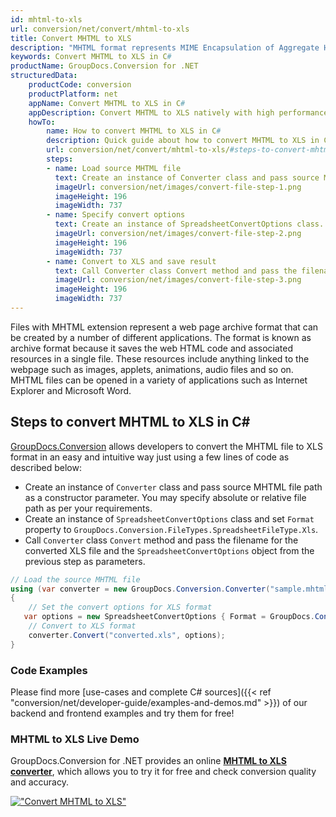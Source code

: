 ```yaml
---
id: mhtml-to-xls
url: conversion/net/convert/mhtml-to-xls
title: Convert MHTML to XLS
description: "MHTML format represents MIME Encapsulation of Aggregate HTML with .mhtml extension. Learn how to convert MHTML to XLS file programmatically in C# language using GroupDocs.Conversion for .NET library."
keywords: Convert MHTML to XLS in C#
productName: GroupDocs.Conversion for .NET
structuredData:
    productCode: conversion
    productPlatform: net
    appName: Convert MHTML to XLS in C#
    appDescription: Convert MHTML to XLS natively with high performance using C# language and server side GroupDocs.Conversion for .NET APIs, without the use of any software like Microsoft or Open Office.
    howTo:
        name: How to convert MHTML to XLS in C# 
        description: Quick guide about how to convert MHTML to XLS in C# with high performance and accuracy.
        url: conversion/net/convert/mhtml-to-xls/#steps-to-convert-mhtml-to-xls-in-c
        steps:
        - name: Load source MHTML file 
          text: Create an instance of Converter class and pass source MHTML file path as a constructor parameter. You may specify absolute or relative file path as per your requirements. 
          imageUrl: conversion/net/images/convert-file-step-1.png
          imageHeight: 196
          imageWidth: 737
        - name: Specify convert options 
          text: Create an instance of SpreadsheetConvertOptions class.
          imageUrl: conversion/net/images/convert-file-step-2.png
          imageHeight: 196
          imageWidth: 737
        - name: Convert to XLS and save result 
          text: Call Converter class Convert method and pass the filename for the converted HTML file and the SpreadsheetConvertOptions object from the previous step as parameters.
          imageUrl: conversion/net/images/convert-file-step-3.png
          imageHeight: 196
          imageWidth: 737
---
```


Files with MHTML extension represent a web page archive format that can be created by a number of different applications. The format is known as archive format because it saves the web HTML code and associated resources in a single file. These resources include anything linked to the webpage such as images, applets, animations, audio files and so on. MHTML files can be opened in a variety of applications such as Internet Explorer and Microsoft Word.

## Steps to convert MHTML to XLS in C#

[GroupDocs.Conversion](https://products.groupdocs.com/conversion/net) allows developers to convert the MHTML file to XLS format in an easy and intuitive way just using a few lines of code as described below:

* Create an instance of `Converter` class and pass source MHTML file path as a constructor parameter. You may specify absolute or relative file path as per your requirements. 
* Create an instance of `SpreadsheetConvertOptions` class and set `Format` property to `GroupDocs.Conversion.FileTypes.SpreadsheetFileType.Xls`.
* Call `Converter` class `Convert` method and pass the filename for the converted XLS file and the `SpreadsheetConvertOptions` object from the previous step as parameters.

```csharp
// Load the source MHTML file
using (var converter = new GroupDocs.Conversion.Converter("sample.mhtml"))
{
    // Set the convert options for XLS format
   var options = new SpreadsheetConvertOptions { Format = GroupDocs.Conversion.FileTypes.SpreadsheetFileType.Xls };
    // Convert to XLS format
    converter.Convert("converted.xls", options);
}
```

### Code Examples

Please find more [use-cases and complete C# sources]({{< ref "conversion/net/developer-guide/examples-and-demos.md" >}}) of our backend and frontend examples and try them for free!

### MHTML to XLS Live Demo

GroupDocs.Conversion for .NET provides an online [**MHTML to XLS converter**](https://products.groupdocs.app/conversion/mhtml-to-xls), which allows you to try it for free and check conversion quality and accuracy.

[!["Convert MHTML to XLS"](conversion/net/images/convert-to-xls/convert-mhtml-to-xls.png)](https://products.groupdocs.app/conversion/mhtml-to-xls)
